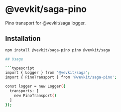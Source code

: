 # @vevkit/saga-pino

Pino transport for @vevkit/saga logger.

## Installation

```bash
npm install @vevkit/saga-pino pino @vevkit/saga

## Usage

```typescript
import { Logger } from '@vevkit/saga';
import { PinoTransport } from '@vevkit/saga-pino';

const logger = new Logger({
  transports: [
    new PinoTransport()
  ]
});
```